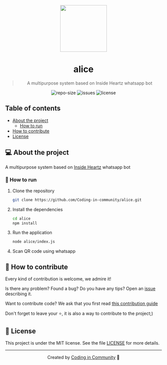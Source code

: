 <div align="center">
  <img src="https://www.dropbox.com/s/9h3gdgq2ud2q114/circle-cropped.png?raw=1" width="150" height="150">
  <h1>
    alice
  </h1>
  <blockquote>
    A multipurpose system based on Inside Heartz whatsapp bot
  </blockquote>
  <div id="badges">
    <img src="https://img.shields.io/github/repo-size/Coding-in-community/alice?color=4000FF" alt="repo-size" />
    <img src="https://img.shields.io/github/issues-raw/Coding-in-community/alice?color=4000FF" alt="issues" />
    <img src="https://img.shields.io/badge/license-MIT-4000FF" alt="license" />
  </div>
</div>

## Table of contents

- [About the project](#-about-the-project)
  - [How to run](#-how-to-run)
- [How to contribute](#-how-to-contribute)
- [License](#-license)

## 💻 About the project

A multipurpose system based on <a href="https://github.com/fdciabdul/InsideHeartz-WhatsApp-Bot">Inside Heartz</a> whatsapp bot

### 🚀 How to run

1. Clone the repository

   ```bash
   git clone https://github.com/Coding-in-community/alice.git
   ```

2. Install the dependencies

   ```bash
   cd alice
   npm install
   ```

3. Run the application

   ```bash
   node alice/index.js
   ```

4. Scan QR code using whatsapp

## 🤝 How to contribute

Every kind of contribution is welcome, we admire it!

Is there any problem? Found a bug? Do you have any tips? Open an [issue](https://github.com/Coding-in-community/alice/issues) describing it.

Want to contribute code? We ask that you first read [this contribution guide](https://github.com/firstcontributions/first-contributions)

Don't forget to leave your ⭐, it is also a way to contribute to the project;)

## 📝 License

This project is under the MIT license. See the file [LICENSE](LICENSE) for more details.

---

<div align="center">

Created by [Coding in Community](https://github.com/Coding-in-community) 💜

</div>
